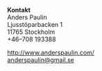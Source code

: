 **Kontakt**  
Anders Paulin  
Ljusstöparbacken 1  
11765 Stockholm  
+46–708 193388

http://www.anderspaulin.com/   
anderspaulin@gmail.se  
